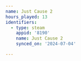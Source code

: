 ```yaml
---
name: Just Cause 2
hours_played: 13
identifiers:
  - type: steam
    appid: '8190'
    name: Just Cause 2
    synced_on: '2024-07-04'

---
```


